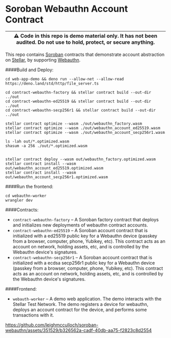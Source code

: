 # Soroban Webauthn Account Contract

| :warning: Code in this repo is demo material only. It has not been audited. Do not use to hold, protect, or secure anything. |
| ---------------------------------------------------------------------------------------------------------------------------- |

This repo contains [Soroban] contracts that demonstrate account abstraction on [Stellar], by supporting [Webauthn].

####Build and Deploy:

```
cd web-app-demo && deno run --allow-net --allow-read https://deno.land/std/http/file_server.ts

cd contract-webauthn-factory && stellar contract build --out-dir ../out
cd contract-webauthn-ed25519 && stellar contract build --out-dir ../out
cd contract-webauthn-secp256r1 && stellar contract build --out-dir ../out

stellar contract optimize --wasm ./out/webauthn_factory.wasm
stellar contract optimize --wasm ./out/webauthn_account_ed25519.wasm
stellar contract optimize --wasm ./out/webauthn_account_secp256r1.wasm

ls -lah out/*.optimized.wasm
shasum -a 256 ./out/*.optimized.wasm

    
stellar contract deploy --wasm out/webauthn_factory.optimized.wasm
stellar contract install --wasm out/webauthn_account_ed25519.optimized.wasm
stellar contract install --wasm out/webauthn_account_secp256r1.optimized.wasm
```

####Run the frontend:

```
cd webauthn-worker
wrangler dev
```

####Contracts:

- `contract-webauthn-factory` – A Soroban factory contract that deploys and initializes new deployments of webauthn contract accounts.
- `contract-webauthn-ed25519` – A Soroban account contract that is initialized with a ed25519 public key for a Webauthn device (passkey from a browser, computer, phone, Yubikey, etc). This contract acts as an account on network, holding assets, etc, and is controlled by the Webauthn device's signatures.
- `contract-webauthn-secp256r1` – A Soroban account contract that is initialized with a ecdsa secp256r1 public key for a Webauthn device (passkey from a browser, computer, phone, Yubikey, etc). This contract acts as an account on network, holding assets, etc, and is controlled by the Webauthn device's signatures.

####Frontend:

- `webauth-worker` – A demo web application. The demo interacts with the Stellar Test Network. The demo registers a device for webauthn, deploys an account contract for the device, and performs some transactions with it.

https://github.com/leighmcculloch/soroban-webauthn/assets/351529/b326562a-cadf-40db-aa75-f2823c8d2554

[Stellar]: https://stellar.org
[Soroban]: https://soroban.stellar.org
[Webauthn]: https://www.w3.org/TR/webauthn-2/